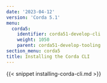 ```yaml
---
date: '2023-04-12'
version: 'Corda 5.1'
menu:
  corda5:
    identifier: corda51-develop-cli
    weight: 1050
    parent: corda51-develop-tooling   
section_menu: corda5
title: Installing the Corda CLI
---
```

{{< snippet installing-corda-cli.md >}}